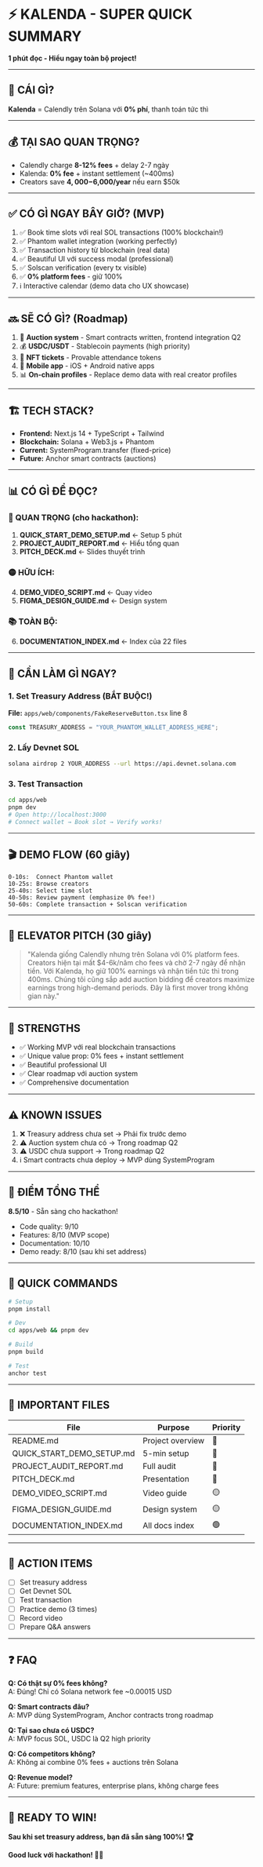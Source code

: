 # ⚡ KALENDA - SUPER QUICK SUMMARY

**1 phút đọc - Hiểu ngay toàn bộ project!**

---

## 🎯 CÁI GÌ?
**Kalenda** = Calendly trên Solana với **0% phí**, thanh toán tức thì

---

## 💰 TẠI SAO QUAN TRỌNG?
- Calendly charge **8-12% fees** + delay 2-7 ngày
- Kalenda: **0% fee** + instant settlement (~400ms)
- Creators save **$4,000-$6,000/year** nếu earn $50k

---

## ✅ CÓ GÌ NGAY BÂY GIỜ? (MVP)
1. ✅ Book time slots với real SOL transactions (100% blockchain!)
2. ✅ Phantom wallet integration (working perfectly)
3. ✅ Transaction history từ blockchain (real data)
4. ✅ Beautiful UI với success modal (professional)
5. ✅ Solscan verification (every tx visible)
6. ✅ **0% platform fees** - giữ 100%
7. ℹ️ Interactive calendar (demo data cho UX showcase)

---

## 🔜 SẼ CÓ GÌ? (Roadmap)
1. 🎯 **Auction system** - Smart contracts written, frontend integration Q2
2. 💰 **USDC/USDT** - Stablecoin payments (high priority)
3. 🎫 **NFT tickets** - Provable attendance tokens
4. 📱 **Mobile app** - iOS + Android native apps
5. 📊 **On-chain profiles** - Replace demo data with real creator profiles

---

## 🏗️ TECH STACK?
- **Frontend:** Next.js 14 + TypeScript + Tailwind
- **Blockchain:** Solana + Web3.js + Phantom
- **Current:** SystemProgram.transfer (fixed-price)
- **Future:** Anchor smart contracts (auctions)

---

## 📊 CÓ GÌ ĐỂ ĐỌC?
### 🔴 QUAN TRỌNG (cho hackathon):
1. **QUICK_START_DEMO_SETUP.md** ← Setup 5 phút
2. **PROJECT_AUDIT_REPORT.md** ← Hiểu tổng quan
3. **PITCH_DECK.md** ← Slides thuyết trình

### 🟡 HỮU ÍCH:
4. **DEMO_VIDEO_SCRIPT.md** ← Quay video
5. **FIGMA_DESIGN_GUIDE.md** ← Design system

### 📚 TOÀN BỘ:
6. **DOCUMENTATION_INDEX.md** ← Index của 22 files

---

## 🚨 CẦN LÀM GÌ NGAY?
### 1. Set Treasury Address (BẮT BUỘC!)
**File:** `apps/web/components/FakeReserveButton.tsx` line 8
```typescript
const TREASURY_ADDRESS = "YOUR_PHANTOM_WALLET_ADDRESS_HERE";
```

### 2. Lấy Devnet SOL
```bash
solana airdrop 2 YOUR_ADDRESS --url https://api.devnet.solana.com
```

### 3. Test Transaction
```bash
cd apps/web
pnpm dev
# Open http://localhost:3000
# Connect wallet → Book slot → Verify works!
```

---

## 🎬 DEMO FLOW (60 giây)
```
0-10s:  Connect Phantom wallet
10-25s: Browse creators
25-40s: Select time slot
40-50s: Review payment (emphasize 0% fee!)
50-60s: Complete transaction + Solscan verification
```

---

## 🎤 ELEVATOR PITCH (30 giây)
> "Kalenda giống Calendly nhưng trên Solana với 0% platform fees.
> Creators hiện tại mất $4-6k/năm cho fees và chờ 2-7 ngày để nhận tiền.
> Với Kalenda, họ giữ 100% earnings và nhận tiền tức thì trong 400ms.
> Chúng tôi cũng sắp add auction bidding để creators maximize earnings
> trong high-demand periods. Đây là first mover trong không gian này."

---

## 💪 STRENGTHS
- ✅ Working MVP với real blockchain transactions
- ✅ Unique value prop: 0% fees + instant settlement
- ✅ Beautiful professional UI
- ✅ Clear roadmap với auction system
- ✅ Comprehensive documentation

---

## ⚠️ KNOWN ISSUES
1. ❌ Treasury address chưa set → Phải fix trước demo
2. ⚠️ Auction system chưa có → Trong roadmap Q2
3. ⚠️ USDC chưa support → Trong roadmap Q2
4. ℹ️ Smart contracts chưa deploy → MVP dùng SystemProgram

---

## 🎯 ĐIỂM TỔNG THỂ
**8.5/10** - Sẵn sàng cho hackathon!

- Code quality: 9/10
- Features: 8/10 (MVP scope)
- Documentation: 10/10
- Demo ready: 8/10 (sau khi set address)

---

## 📱 QUICK COMMANDS
```bash
# Setup
pnpm install

# Dev
cd apps/web && pnpm dev

# Build
pnpm build

# Test
anchor test
```

---

## 🔗 IMPORTANT FILES
| File | Purpose | Priority |
|------|---------|----------|
| README.md | Project overview | 🔴 |
| QUICK_START_DEMO_SETUP.md | 5-min setup | 🔴 |
| PROJECT_AUDIT_REPORT.md | Full audit | 🔴 |
| PITCH_DECK.md | Presentation | 🔴 |
| DEMO_VIDEO_SCRIPT.md | Video guide | 🟡 |
| FIGMA_DESIGN_GUIDE.md | Design system | 🟡 |
| DOCUMENTATION_INDEX.md | All docs index | 🟢 |

---

## 🚀 ACTION ITEMS
- [ ] Set treasury address
- [ ] Get Devnet SOL
- [ ] Test transaction
- [ ] Practice demo (3 times)
- [ ] Record video
- [ ] Prepare Q&A answers

---

## ❓ FAQ

**Q: Có thật sự 0% fees không?**  
A: Đúng! Chỉ có Solana network fee ~0.00015 USD

**Q: Smart contracts đâu?**  
A: MVP dùng SystemProgram, Anchor contracts trong roadmap

**Q: Tại sao chưa có USDC?**  
A: MVP focus SOL, USDC là Q2 high priority

**Q: Có competitors không?**  
A: Không ai combine 0% fees + auctions trên Solana

**Q: Revenue model?**  
A: Future: premium features, enterprise plans, không charge fees

---

## 🎉 READY TO WIN!

**Sau khi set treasury address, bạn đã sẵn sàng 100%! 🏆**

**Good luck với hackathon! 🚀💜**
